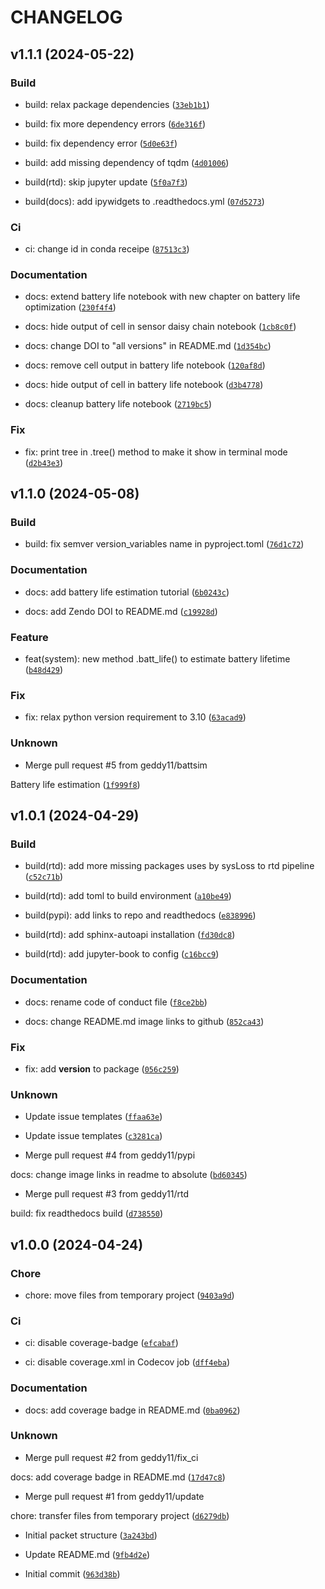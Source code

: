 # CHANGELOG



## v1.1.1 (2024-05-22)

### Build

* build: relax package dependencies ([`33eb1b1`](https://github.com/geddy11/sysloss/commit/33eb1b1dbdd03d84c6ca241c313787c0f5828ebc))

* build: fix more dependency errors ([`6de316f`](https://github.com/geddy11/sysloss/commit/6de316f9b0e2c77be793bbdab1ee1e8558b85f1a))

* build: fix dependency error ([`5d0e63f`](https://github.com/geddy11/sysloss/commit/5d0e63f51b6c9abf87a3bc842a437425c53ad604))

* build: add missing dependency of tqdm ([`4d01006`](https://github.com/geddy11/sysloss/commit/4d01006487db2e903231c230bca2ad64c19052d7))

* build(rtd): skip jupyter update ([`5f0a7f3`](https://github.com/geddy11/sysloss/commit/5f0a7f3347b6bbae020bd17fd45d6f9ba610eefc))

* build(docs): add ipywidgets to .readthedocs.yml ([`07d5273`](https://github.com/geddy11/sysloss/commit/07d52739272cc3aa595821c894880865c80a8486))

### Ci

* ci: change id in conda receipe ([`87513c3`](https://github.com/geddy11/sysloss/commit/87513c3b7cdba7ddb24ea9976534d2fa1607369b))

### Documentation

* docs: extend battery life notebook with new chapter on battery life optimization ([`230f4f4`](https://github.com/geddy11/sysloss/commit/230f4f4e92a83d5e7e00ac3f9e8b12bd1e12dd56))

* docs: hide output of cell in sensor daisy chain notebook ([`1cb8c0f`](https://github.com/geddy11/sysloss/commit/1cb8c0fe43f05234754397c0b83ee54e5e9f0e5a))

* docs: change DOI to &#34;all versions&#34; in README.md ([`1d354bc`](https://github.com/geddy11/sysloss/commit/1d354bc46d0d89d0c28534c8257cfd8eb74aaea9))

* docs: remove cell output in battery life notebook ([`120af8d`](https://github.com/geddy11/sysloss/commit/120af8d8d487d06201c798edda21d0cf5a752868))

* docs: hide output of cell in battery life notebook ([`d3b4778`](https://github.com/geddy11/sysloss/commit/d3b477872fdf4ab4aaf138b3fa7cc94fae204e6f))

* docs: cleanup battery life notebook ([`2719bc5`](https://github.com/geddy11/sysloss/commit/2719bc5090a97e79d086f6e99fd68a8af5c328ea))

### Fix

* fix: print tree in .tree() method to make it show in terminal mode ([`d2b43e3`](https://github.com/geddy11/sysloss/commit/d2b43e31fded161c4122b1bb61ed1486b2ee4818))


## v1.1.0 (2024-05-08)

### Build

* build: fix semver version_variables name in pyproject.toml ([`76d1c72`](https://github.com/geddy11/sysloss/commit/76d1c727752d140cb0b97b0985651e40947537d2))

### Documentation

* docs: add battery life estimation tutorial ([`6b0243c`](https://github.com/geddy11/sysloss/commit/6b0243c8ee9ee1a4f7676e24790a3325ae7019f9))

* docs: add Zendo DOI to README.md ([`c19928d`](https://github.com/geddy11/sysloss/commit/c19928d77b6efc40a0c3c398f2c1d15cccf1f618))

### Feature

* feat(system): new method .batt_life() to estimate battery lifetime ([`b48d429`](https://github.com/geddy11/sysloss/commit/b48d429a07c43de899f326e3b724de5e86b4e181))

### Fix

* fix: relax python version requirement to 3.10 ([`63acad9`](https://github.com/geddy11/sysloss/commit/63acad9c7d59c70534413ba676d056e7e9d6f405))

### Unknown

* Merge pull request #5 from geddy11/battsim

Battery life estimation ([`1f999f8`](https://github.com/geddy11/sysloss/commit/1f999f81febf4712e6bcfc8d2917e3f241749281))


## v1.0.1 (2024-04-29)

### Build

* build(rtd): add more missing packages uses by sysLoss to rtd pipeline ([`c52c71b`](https://github.com/geddy11/sysloss/commit/c52c71b78957945a73b5bc48da8cd2e3a7f46a1a))

* build(rtd): add toml to build environment ([`a10be49`](https://github.com/geddy11/sysloss/commit/a10be49ef4b74cb4217e6a3299868355aeb28b8b))

* build(pypi): add links to repo and readthedocs ([`e838996`](https://github.com/geddy11/sysloss/commit/e8389968d83587140253b970cc2d756bccf20d4f))

* build(rtd): add sphinx-autoapi installation ([`fd30dc8`](https://github.com/geddy11/sysloss/commit/fd30dc8ba1124fee5da185333cc3c0083579f747))

* build(rtd): add jupyter-book to config ([`c16bcc9`](https://github.com/geddy11/sysloss/commit/c16bcc91a90a336050451bddf55f657e66319511))

### Documentation

* docs: rename code of conduct file ([`f8ce2bb`](https://github.com/geddy11/sysloss/commit/f8ce2bb3be5579a7b00519287efef30c627a7665))

* docs: change README.md image links to github ([`852ca43`](https://github.com/geddy11/sysloss/commit/852ca4381b367c9eebf9bf4cbcab1959c25e5c50))

### Fix

* fix: add __version__ to package ([`056c259`](https://github.com/geddy11/sysloss/commit/056c2593f93c453b18b0b962ca8500240f987bff))

### Unknown

* Update issue templates ([`ffaa63e`](https://github.com/geddy11/sysloss/commit/ffaa63eb0c96275318bfc5caaf743aa431fa79ca))

* Update issue templates ([`c3281ca`](https://github.com/geddy11/sysloss/commit/c3281ca6ea09812528b83b0f537925fc24e33e27))

* Merge pull request #4 from geddy11/pypi

docs: change image links in readme to absolute ([`bd60345`](https://github.com/geddy11/sysloss/commit/bd60345cb0f2f97bef563c5f236cd0deb98f2bdc))

* Merge pull request #3 from geddy11/rtd

build: fix readthedocs build ([`d738550`](https://github.com/geddy11/sysloss/commit/d73855035e6256706a9371e78534158ca27792f6))


## v1.0.0 (2024-04-24)

### Chore

* chore: move files from temporary project ([`9403a9d`](https://github.com/geddy11/sysloss/commit/9403a9dd346ae4d0a9dd337b216a6a641f9c5f25))

### Ci

* ci: disable coverage-badge ([`efcabaf`](https://github.com/geddy11/sysloss/commit/efcabaf47e6b38e9b49632667f73d35a1995bc7b))

* ci: disable coverage.xml in Codecov job ([`dff4eba`](https://github.com/geddy11/sysloss/commit/dff4ebac4ca61457d3ac58a5badca909e324ff08))

### Documentation

* docs: add coverage badge in README.md ([`0ba0962`](https://github.com/geddy11/sysloss/commit/0ba09623fe4323994c18187f7fb140f96fae59dc))

### Unknown

* Merge pull request #2 from geddy11/fix_ci

docs: add coverage badge in README.md ([`17d47c8`](https://github.com/geddy11/sysloss/commit/17d47c823669ccaa9959be726d430acae7c45e62))

* Merge pull request #1 from geddy11/update

chore: transfer files from temporary project ([`d6279db`](https://github.com/geddy11/sysloss/commit/d6279db3fe55b3072a645b4681b86b455e8cc1ee))

* Initial packet structure ([`3a243bd`](https://github.com/geddy11/sysloss/commit/3a243bd7c617e4ed0ecac821ed63eba6d17b69b6))

* Update README.md ([`9fb4d2e`](https://github.com/geddy11/sysloss/commit/9fb4d2e6efe4b9ef133ff1e79be54eb8ce71a551))

* Initial commit ([`963d38b`](https://github.com/geddy11/sysloss/commit/963d38bc8f85442d6dd32522bda98714ffa77055))
